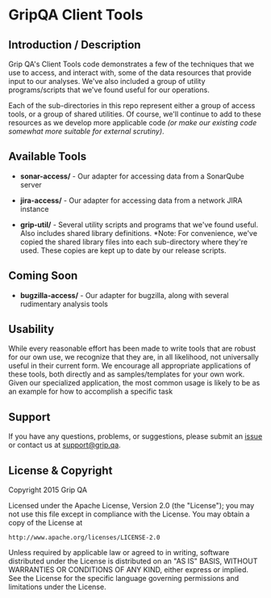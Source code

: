 GripQA Client Tools
=========================

Introduction / Description
----------------------

Grip QA's Client Tools code demonstrates a few of the techniques that we use
to access, and interact with, some
of the data resources that provide input to our analyses. We've also included
a group of utility programs/scripts that we've found useful for our operations.

Each of the sub-directories in this repo represent either a group of access
tools, or a group of shared utilities. Of course, we'll continue to add to
these resources as we
develop more applicable code *(or make our existing code somewhat more suitable
for external scrutiny)*.

Available Tools
----------------------

* **sonar-access/** - Our adapter for accessing data from a SonarQube server

* **jira-access/** - Our adapter for accessing data from a network JIRA instance

* **grip-util/** - Several utility scripts and programs that we've found useful.
  Also includes shared library definitions. *Note: For convenience, we've copied
the shared library files into each sub-directory where they're used. These
copies are kept up to date by our release scripts.

Coming Soon
----------------------

* **bugzilla-access/** - Our adapter for bugzilla, along with several rudimentary
analysis tools

Usability
----------------------

While every reasonable effort has been made to write tools that are robust for
our own use, we recognize that they are, in all likelihood, not universally
useful in their current form. We encourage all appropriate applications of these
tools,
both directly and as samples/templates for your own work. Given our specialized
application, the most common usage is likely to be as an example for how to
accomplish a specific task

Support
----------------------

If you have any questions, problems, or suggestions, please submit an
[issue](../../issues) or contact us at support@grip.qa.

License & Copyright
----------------------

Copyright 2015 Grip QA

Licensed under the Apache License, Version 2.0 (the "License");
you may not use this file except in compliance with the License.
You may obtain a copy of the License at

    http://www.apache.org/licenses/LICENSE-2.0

Unless required by applicable law or agreed to in writing, software
distributed under the License is distributed on an "AS IS" BASIS,
WITHOUT WARRANTIES OR CONDITIONS OF ANY KIND, either express or implied.
See the License for the specific language governing permissions and
limitations under the License.

